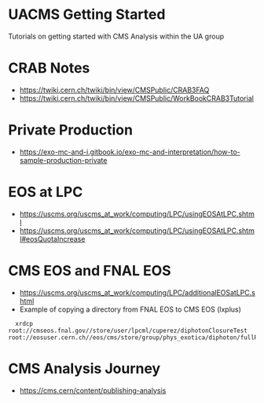 # UACMS Getting Started
Tutorials on getting started with CMS Analysis within the UA group 

# CRAB Notes

* https://twiki.cern.ch/twiki/bin/view/CMSPublic/CRAB3FAQ
* https://twiki.cern.ch/twiki/bin/view/CMSPublic/WorkBookCRAB3Tutorial


# Private Production

* https://exo-mc-and-i.gitbook.io/exo-mc-and-interpretation/how-to-sample-production-private

# EOS at LPC 

* https://uscms.org/uscms_at_work/computing/LPC/usingEOSAtLPC.shtml
* https://uscms.org/uscms_at_work/computing/LPC/usingEOSAtLPC.shtml#eosQuotaIncrease

# CMS EOS and FNAL EOS 

* https://uscms.org/uscms_at_work/computing/LPC/additionalEOSatLPC.shtml
* Example of copying a directory from FNAL EOS to CMS EOS (lxplus)
```
  xrdcp root://cmseos.fnal.gov//store/user/lpcml/cuperez/diphotonClosureTest root://eosuser.cern.ch//eos/cms/store/group/phys_exotica/diphoton/fullRun2/uzzie
```

# CMS Analysis Journey
* https://cms.cern/content/publishing-analysis
